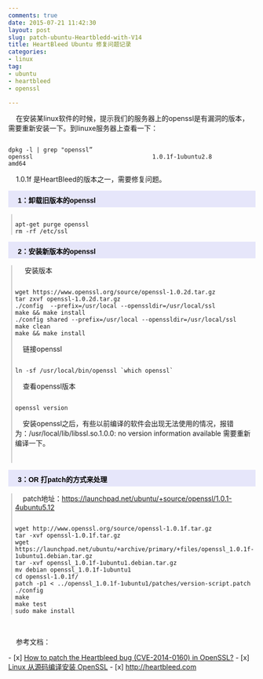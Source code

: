 ```yaml
---
comments: true
date: 2015-07-21 11:42:30
layout: post
slug: patch-ubuntu-Heartbledd-with-V14
title: HeartBleed Ubuntu 修复问题记录
categories:
- linux
tag:
- ubuntu
- heartbleed
- openssl

---
```

<p>&nbsp;&nbsp;&nbsp;&nbsp;在安装某linux软件的时候，提示我们的服务器上的openssl是有漏洞的版本，需要重新安装一下。到linuxe服务器上查看一下：
<pre><code class="bash lineNumbers">
dpkg -l | grep "openssl”
openssl                                  1.0.1f-1ubuntu2.8                amd64
</code></pre>
</p>
<p>&nbsp;&nbsp;&nbsp;&nbsp;1.0.1f 是HeartBleed的版本之一，需要修复问题。</p>
<p style="background-color: rgb(230, 230, 250); height: 25px; width: 100%; padding-top: 9px; font-family: arial,helvetica,sans-serif; font-size: 14px; color: rgb(0, 0, 0);"><span style="font-size:14px;"><strong>&nbsp;&nbsp;&nbsp;&nbsp; 1：卸载旧版本的openssl</strong></span></p>
<div style="border-left: 2px solid rgb(204, 204, 204); padding-left: 6px; margin-left: 6px; margin-bottom: 10px;">

<pre><code class="bash lineNumbers">
apt-get purge openssl
rm -rf /etc/ssl
</code></pre>

</div>

<p style="background-color: rgb(230, 230, 250); height: 25px; width: 100%; padding-top: 9px; font-family: arial,helvetica,sans-serif; font-size: 14px; color: rgb(0, 0, 0);"><span style="font-size:14px;"><strong>&nbsp;&nbsp;&nbsp;&nbsp; 2：安装新版本的openssl</strong></span></p>
<div style="border-left: 2px solid rgb(204, 204, 204); padding-left: 6px; margin-left: 6px; margin-bottom: 10px;">
<p>&nbsp;&nbsp;&nbsp;&nbsp; 安装版本</p>
<div>

<pre><code class="bash lineNumbers">
wget https://www.openssl.org/source/openssl-1.0.2d.tar.gz 
tar zxvf openssl-1.0.2d.tar.gz
./config  --prefix=/usr/local --openssldir=/usr/local/ssl
make && make install
./config shared --prefix=/usr/local --openssldir=/usr/local/ssl
make clean
make && make install
</code></pre>

</div>
<p>&nbsp;&nbsp;&nbsp;&nbsp;链接openssl <br />
<pre><code class="bash lineNumbers">
ln -sf /usr/local/bin/openssl `which openssl`
</code></pre>
</p>
<p>&nbsp;&nbsp;&nbsp;&nbsp;查看openssl版本 <br />

<pre><code class="bash lineNumbers">
openssl version
</code></pre>
</p>
<p>&nbsp;&nbsp;&nbsp;&nbsp;安装openssl之后，有些以前编译的软件会出现无法使用的情况，报错为：/usr/local/lib/libssl.so.1.0.0: no version information available
需要重新编译一下。</p>
<p>&nbsp;&nbsp;&nbsp;&nbsp;</p>
</div>

<p style="background-color: rgb(230, 230, 250); height: 25px; width: 100%; padding-top: 9px; font-family: arial,helvetica,sans-serif; font-size: 14px; color: rgb(0, 0, 0);"><span style="font-size:14px;"><strong>&nbsp;&nbsp;&nbsp;&nbsp; 3：OR 打patch的方式来处理</strong></span></p>
<div style="border-left: 2px solid rgb(204, 204, 204); padding-left: 6px; margin-left: 6px; margin-bottom: 10px;">
<p>&nbsp;&nbsp;&nbsp;&nbsp;patch地址：<a href="https://launchpad.net/ubuntu/+source/openssl/1.0.1-4ubuntu5.12" target="_blank">https://launchpad.net/ubuntu/+source/openssl/1.0.1-4ubuntu5.12</a> </p>
<pre><code class="bash lineNumbers">
wget http://www.openssl.org/source/openssl-1.0.1f.tar.gz
tar -xvf openssl-1.0.1f.tar.gz
wget https://launchpad.net/ubuntu/+archive/primary/+files/openssl_1.0.1f-1ubuntu1.debian.tar.gz
tar -xvf openssl_1.0.1f-1ubuntu1.debian.tar.gz
mv debian openssl_1.0.1f-1ubuntu1
cd openssl-1.0.1f/
patch -p1 < ../openssl_1.0.1f-1ubuntu1/patches/version-script.patch
./config
make
make test
sudo make install
</code></pre>

</div>
<p>&nbsp;&nbsp;&nbsp;&nbsp; </p>
<p>&nbsp;&nbsp;&nbsp;&nbsp;参考文档： </p>
- [x] <a href="http://askubuntu.com/questions/444702/how-to-patch-the-heartbleed-bug-cve-2014-0160-in-openssl" target="_blank">How to patch the Heartbleed bug (CVE-2014-0160) in OpenSSL?</a>
- [x] <a href="http://wangyan.org/blog/install-openssl-from-source.html" target="_blank">Linux 从源码编译安装 OpenSSL</a>
- [x] <a href="http://heartbleed.com" target="_blank">http://heartbleed.com</a>